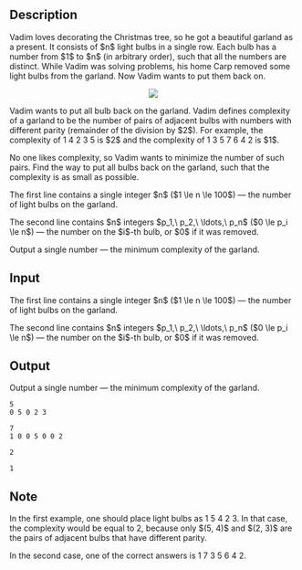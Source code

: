 ## Description

<div><p>Vadim loves decorating the Christmas tree, so he got a beautiful garland as a present. It consists of $n$ light bulbs in a single row. Each bulb has a number from $1$ to $n$ (in arbitrary order), such that all the numbers are distinct. While Vadim was solving problems, his home Carp removed some light bulbs from the garland. Now Vadim wants to put them back on.</p><center><img class="tex-graphics" src="file://VTfZKR6Y.png" style="max-width: 100.0%;max-height: 100.0%;"></center><p>Vadim wants to put all bulb back on the garland. Vadim defines <span class="tex-font-style-it">complexity</span> of a garland to be the number of pairs of adjacent bulbs with numbers with different parity (remainder of the division by $2$). For example, the complexity of <span class="tex-font-style-tt">1 4 2 3 5</span> is $2$ and the complexity of <span class="tex-font-style-tt">1 3 5 7 6 4 2</span> is $1$.</p><p>No one likes complexity, so Vadim wants to minimize the number of such pairs. Find the way to put all bulbs back on the garland, such that the complexity is as small as possible.</p></div><div class="input-specification"><p>The first line contains a single integer $n$ ($1 \le n \le 100$)&nbsp;— the number of light bulbs on the garland.</p><p>The second line contains $n$ integers $p_1,\ p_2,\ \ldots,\ p_n$ ($0 \le p_i \le n$)&nbsp;— the number on the $i$-th bulb, or $0$ if it was removed.</p></div><div class="output-specification"><p>Output a single number&nbsp;— the minimum <span class="tex-font-style-it">complexity</span> of the garland.</p></div>

## Input

<p>The first line contains a single integer $n$ ($1 \le n \le 100$)&nbsp;— the number of light bulbs on the garland.</p><p>The second line contains $n$ integers $p_1,\ p_2,\ \ldots,\ p_n$ ($0 \le p_i \le n$)&nbsp;— the number on the $i$-th bulb, or $0$ if it was removed.</p>

## Output

<p>Output a single number&nbsp;— the minimum <span class="tex-font-style-it">complexity</span> of the garland.</p>





```input1
5
0 5 0 2 3
```




```input2
7
1 0 0 5 0 0 2
```




```output1
2
```




```output2
1
```



## Note

<p>In the first example, one should place light bulbs as <span class="tex-font-style-tt">1 5 4 2 3</span>. In that case, the complexity would be equal to 2, because only $(5, 4)$ and $(2, 3)$ are the pairs of adjacent bulbs that have different parity.</p><p>In the second case, one of the correct answers is <span class="tex-font-style-tt">1 7 3 5 6 4 2</span>. </p>
